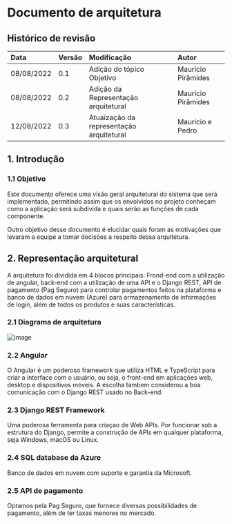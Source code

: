 # Documento de arquitetura

## Histórico de revisão
| Data   | Versão | Modificação  | Autor  |
| :- | :- | :- | :- |
| 08/08/2022 | 0.1 | Adição do tópico Objetivo |  Maurício Pirâmides |
| 08/08/2022 | 0.2 | Adição da Representação arquitetural |  Maurício Pirâmides |
| 12/08/2022 | 0.3 | Atuaização da representação arquitetural |  Maurício e Pedro |

## 1. Introdução

### 1.1 Objetivo
Este documento oferece uma visão geral arquitetural do 
sistema que será implementado, permitindo assim que os 
envolvidos no projeto conheçam como a aplicação será 
subdivida e quais serão as funções de cada componente.

Outro objetivo desse documento é elucidar quais foram as 
motivações que levaram a equipe a tomar decisões a respeito
dessa arquitetura.

## 2. Representação arquitetural
A arquitetura foi dividida em 4 blocos principais. Frond-end com a utilização de angular, back-end com a utilização de uma API e o Django REST, API de pagamento (Pag Seguro) para controlar pagamentos feitos na plataforma e banco de dados em nuvem (Azure) para armazenamento de informações de login, além de todos os produtos e suas características.

### 2.1 Diagrama de arquitetura
![image](https://user-images.githubusercontent.com/68930353/184456107-0f346744-a65d-454f-8d92-b67de42ec16d.png)

### 2.2 Angular
O Angular é um poderoso framework que utiliza HTML e TypeScript para criar a interface com o usuário, ou seja, o front-end em aplicações web, desktop e dispositivos móveis. A escolha tambem considerou a boa comunicação com o Django REST usado no Back-end.

### 2.3 Django REST Framework
Uma poderosa ferramenta para criaçao de Web APIs. Por funcionar sob a estrutura do Django, permite a construção de APIs em qualquer plataforma, seja Windows, macOS ou Linux.

### 2.4 SQL database da Azure
Banco de dados em nuvem com suporte e garantia da Microsoft.

### 2.5 API de pagamento
Optamos pela Pag Seguro, que fornece diversas possibilidades de pagamento, além de ter taxas menores no mercado.
